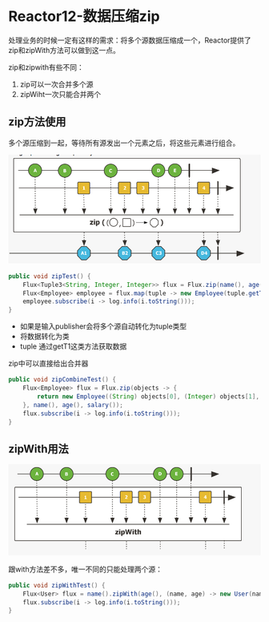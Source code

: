 # Reactor12-数据压缩zip

处理业务的时候一定有这样的需求：将多个源数据压缩成一个，Reactor提供了zip和zipWith方法可以做到这一点。

zip和zipwith有些不同：

1. zip可以一次合并多个源
2. zipWiht一次只能合并两个

## zip方法使用

多个源压缩到一起，等待所有源发出一个元素之后，将这些元素进行组合。

![img.png](images/img026.png)

``` java
public void zipTest() {
    Flux<Tuple3<String, Integer, Integer>> flux = Flux.zip(name(), age(), salary());
    Flux<Employee> employee = flux.map(tuple -> new Employee(tuple.getT1(), tuple.getT2(), tuple.getT3()));
    employee.subscribe(i -> log.info(i.toString()));
}
```

* 如果是输入publisher会将多个源自动转化为tuple类型
* 将数据转化为类
* tuple 通过getT1这类方法获取数据

zip中可以直接给出合并器

``` java
public void zipCombineTest() {
    Flux<Employee> flux = Flux.zip(objects -> {
        return new Employee((String) objects[0], (Integer) objects[1], (Integer) objects[2]);
    }, name(), age(), salary());
    flux.subscribe(i -> log.info(i.toString()));
}
```

## zipWith用法

![img.png](images/img027.png)

跟with方法差不多，唯一不同的只能处理两个源：

``` java
public void zipWithTest() {
    Flux<User> flux = name().zipWith(age(), (name, age) -> new User(name, age));
    flux.subscribe(i -> log.info(i.toString()));
}
```
